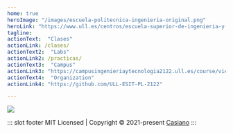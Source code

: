 ```yaml
---
home: true
heroImage: "/images/escuela-politecnica-ingenieria-original.png"
heroLink: "https://www.ull.es/centros/escuela-superior-de-ingenieria-y-tecnologia/"
tagline: 
actionText:  "Clases"
actionLink: /clases/
actionText2:  "Labs"
actionLink2: /practicas/
actionText3:  "Campus"
actionLink3: "https://campusingenieriaytecnologia2122.ull.es/course/view.php?id=2122090039/"
actionText4:  "Organization"
actionLink4: "https://github.com/ULL-ESIT-PL-2122"

---
```


<div class="features">
  <div class="feature">
    <github-card username="crguezl"></github-card>
 </div>

  <div class="feature">
    <a href="/temas/">
      <img src="https://ecomputernotes.com/images/Translation-of-a-statement.jpg"/>
    </a>
    <!--<github-card username="casiano"></github-card>-->
  </div>
  <div class="feature"> 
    <github-card username="ilopezpl"></github-card>
  </div>
</div>

::: slot footer
MIT Licensed | Copyright © 2021-present [Casiano](https://github.com/crguezl)
:::